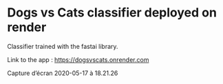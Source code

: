 # Dogs vs Cats classifier deployed on render 

Classifier trained with the fastai library.

Link to the app : https://dogsvscats.onrender.com



Capture d’écran 2020-05-17 à 18.21.26
